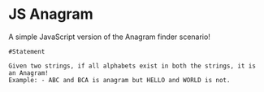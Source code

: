 # JS Anagram

A simple JavaScript version of the Anagram finder scenario!


	#Statement

	Given two strings, if all alphabets exist in both the strings, it is an Anagram!
	Example: - ABC and BCA is anagram but HELLO and WORLD is not.



